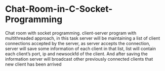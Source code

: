 # Chat-Room-in-C-Socket-Programming
Chat room with socket programming.
client-server program with multithreaded approach, in this task server will be maintaining a list of client connections accepted by the server, as server accepts the connection, server will save some information of each client in that list, list will contain each client’s port, ip and newsockfd of the client. And after saving the information server will broadcast other previously connected clients that new client has been arrived
